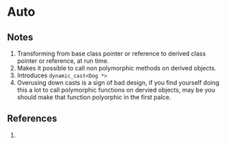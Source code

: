# Auto

## Notes
1. Transforming from base class pointer or reference to derived class pointer or reference, at run time. 
2. Makes it possible to call non polymorphic methods on derived objects. 
3. Introduces `dynamic_cast<Dog *>`
4. Overusing down casts is a sign of bad design, if you find yourself doing this a lot to call polymorphic functions on dervied objects, may be you should make that function polyorphic in the first palce. 

## References

1. 

